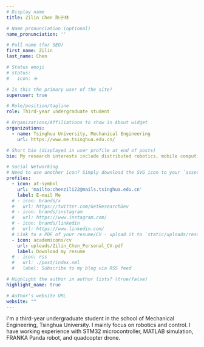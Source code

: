 ```yaml
---
# Display name
title: Zilin Chen 陈子林

# Name pronunciation (optional)
name_pronunciation: ''

# Full name (for SEO)
first_name: Zilin
last_name: Chen

# Status emoji
# status:
#   icon: ☕️

# Is this the primary user of the site?
superuser: true

# Role/position/tagline
role: Third-year undergraduate student

# Organizations/Affiliations to show in About widget
organizations:
  - name: Tsinghua University, Mechanical Engineering
    url: https://www.me.tsinghua.edu.cn/

# Short bio (displayed in user profile at end of posts)
bio: My research interests include distributed robotics, mobile computing and programmable matter.

# Social Networking
# Need to use another icon? Simply download the SVG icon to your `assets/media/icons/` folder.
profiles:
  - icon: at-symbol
    url: 'mailto:chenzili22@mails.tsinghua.edu.cn'
    label: E-mail Me
  # - icon: brands/x
  #   url: https://twitter.com/GetResearchDev
  # - icon: brands/instagram
  #   url: https://www.instagram.com/
  # - icon: brands/linkedin
  #   url: https://www.linkedin.com/
  # Link to a PDF of your resume/CV - upload it to `static/uploads/resume.pdf`
  - icon: academicons/cv
    url: uploads/Zilin_Chen_Personal_CV.pdf
    label: Download my resume
  # - icon: rss
  #   url: ./post/index.xml
  #   label: Subscribe to my blog via RSS feed

# Highlight the author in author lists? (true/false)
highlight_name: true

# Author's website URL
website: ""
---
```


I'm a third-year undergraduate student in the school of Mechanical Engineering, Tsinghua University. I mainly focus on robotics and control. 
I have working experience with STM32 microcontroller, MATLAB simulation, FRANKA Panda robot, and quadcopter drone.
